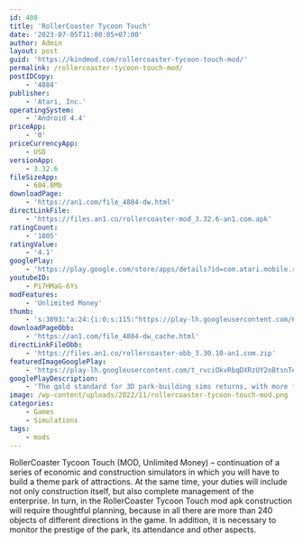```yaml
---
id: 408
title: 'RollerCoaster Tycoon Touch'
date: '2023-07-05T11:00:05+07:00'
author: Admin
layout: post
guid: 'https://kindmod.com/rollercoaster-tycoon-touch-mod/'
permalink: /rollercoaster-tycoon-touch-mod/
postIDCopy:
    - '4884'
publisher:
    - 'Atari, Inc.'
operatingSystem:
    - 'Android 4.4'
priceApp:
    - '0'
priceCurrencyApp:
    - USD
versionApp:
    - 3.32.6
fileSizeApp:
    - 604.8Mb
downloadPage:
    - 'https://an1.com/file_4884-dw.html'
directLinkFile:
    - 'https://files.an1.co/rollercoaster-mod_3.32.6-an1.com.apk'
ratingCount:
    - '1805'
ratingValue:
    - '4.1'
googlePlay:
    - 'https://play.google.com/store/apps/details?id=com.atari.mobile.rctempire'
youtubeID:
    - Pi7HMaG-6Ys
modFeatures:
    - 'Unlimited Money'
thumb:
    - 's:3093:"a:24:{i:0;s:115:"https://play-lh.googleusercontent.com/6ee_vXUt1WBUs4_g2nP29jNRT0yTB0YFx6VCNpSTquUc77PvbHV88NSqCVp-9Bo42m4=w526-h296";i:1;s:116:"https://play-lh.googleusercontent.com/Hs0tOCEiDe-kMzSqa7w1F0zZlcu6Ml-kpFzpYAa4JYb_12Xu82sv-QRaU046jd7uQBO4=w526-h296";i:2;s:115:"https://play-lh.googleusercontent.com/VbgZEh8dtyxebIyAexaQMd-tx7rzPb84qGnIALuThn8XYDyMbUZ0g5mpHj2SmXGoDqo=w526-h296";i:3;s:115:"https://play-lh.googleusercontent.com/kshFwJYYOUbth70bW2wzK73UjqiJNZnpxehhxVmJQvRBJlfcWTQPlwPcRwhhajexDBM=w526-h296";i:4;s:116:"https://play-lh.googleusercontent.com/cWb-6XQQPpKJHd5zovxml-BNJsEd3P0XsvPO1s9t8hDa9aMhYEWFwjyg1mh5n9keQYjK=w526-h296";i:5;s:114:"https://play-lh.googleusercontent.com/ltslhMM10qUQs3TG94S2h46d11xAi64IMaMxfeZnAFjqyFsFwdGprsB8NzgGN27hDQ=w526-h296";i:6;s:116:"https://play-lh.googleusercontent.com/utqjcWdf98JaScm3Q4Zv_BROO3CvVFK-KMZE4sI4Fphu0sd3fCS1wHU58fNV7vOpP5w0=w526-h296";i:7;s:115:"https://play-lh.googleusercontent.com/-LgHYLyXYpXiP2GU5qyJyFLZ_AqhYzzXg4bCNvEGNabUHTrHjGQn_ifuS-x8Z3Y3byg=w526-h296";i:8;s:116:"https://play-lh.googleusercontent.com/VZXW5o9cQWHlI9P8kgaSFIW29Mx8xJK8zcCWoCRMLNc1JK7mhbuBzFvCblAT592Wg4PJ=w526-h296";i:9;s:115:"https://play-lh.googleusercontent.com/OYR8a23IHm50VRWVW7uQM2pvzoR0PP9kAF5pXlB9EuChO8Eu23BfcjC3MoTBYAsHJgI=w526-h296";i:10;s:114:"https://play-lh.googleusercontent.com/f-eiPEraor--uJK_RKCp_BOvWM0jcPyUi5KOSzZhUjkMY9pxdW3Q-b9b7luhfQIvjw=w526-h296";i:11;s:115:"https://play-lh.googleusercontent.com/CeJ_12KlYGOqQ5F3cBRtjwotEDElrfg0LC3jRzySAEOYj1QgjWtCEEcjYL87VzkmXPE=w526-h296";i:12;s:115:"https://play-lh.googleusercontent.com/FYCBEqRMQHUXvqtyl3eKz4-KdHnk6c9nvHobLGT9KcWzEQycCQjbMVzOIyRvARKgijg=w526-h296";i:13;s:114:"https://play-lh.googleusercontent.com/C-O3qWA0OC7Ce3yumNVBn9j5y9pu3uRVhv0RpPpgB4M8-JvS9VBNntshB5KC-VSnIQ=w526-h296";i:14;s:115:"https://play-lh.googleusercontent.com/vpEqeLSn0q4Ha7bhS8Emaprz7lSWVzcmWYlWLF77aKiMso1FjMxuS2VKEa4E02AFBjo=w526-h296";i:15;s:114:"https://play-lh.googleusercontent.com/uCwJ3Mls-YH3v5BjQgEqhbAiTEKJ4tdE23bEP70uoKGeATpo_B2QP7aOM70vfaI5vA=w526-h296";i:16;s:116:"https://play-lh.googleusercontent.com/BLNjyjA5nSAUTMAsA8E5g5BmteZNIuSkWO5qiwQuoAuHG7j0r5Q680dxMCHEL1Z7iAh5=w526-h296";i:17;s:115:"https://play-lh.googleusercontent.com/cOvGqgOw2exKRCXkun8LenoA2jNuwt7Bh5Q0IJjpx3SH2QXHXUL6vG0Q0iq5njBbdl8=w526-h296";i:18;s:114:"https://play-lh.googleusercontent.com/6J5GCXcPA-IL4YGguOU9kxG-wpOqz6TXliKgWcH3myFY-i_VivoIlzCICeMKiqrjhg=w526-h296";i:19;s:115:"https://play-lh.googleusercontent.com/Epj2g_oLrfohX_9mnW-xOcOYLOW8o-jHfFUP2bo_X_yIVeFiOxsi74XgbsrPLKCRgrQ=w526-h296";i:20;s:115:"https://play-lh.googleusercontent.com/O-mQeD8bQwIah5fId9jwbbFFAJssyXpMttLEfqTV19dGIyTQb974S7sgS5sSChotUz0=w526-h296";i:21;s:114:"https://play-lh.googleusercontent.com/O2ELr7D6-yS-92mzBEqCPI7O4iFRYP3QE-M66OwQJXIgn9A4XyDeEPO6rOY_XXG-Sw=w526-h296";i:22;s:116:"https://play-lh.googleusercontent.com/Mhurc0fI82KriRT7-ijPwgNJ7XOv62_CTIzkhuA-VpiY5CGUs63kggisvkh1eoQmAhn5=w526-h296";i:23;s:115:"https://play-lh.googleusercontent.com/p2mxctMMVEfr4eFu9Zze4kNt7DWzoJFNGa1v_WclYzvkUSJOzoDThm2oAUkS9C5imhI=w526-h296";}";'
downloadPageObb:
    - 'https://an1.com/file_4884-dw_cache.html'
directLinkFileObb:
    - 'https://files.an1.co/rollercoaster-obb_3.30.10-an1.com.zip'
featuredImageGooglePlay:
    - 'https://play-lh.googleusercontent.com/t_rvciOkvRbqDXRzUY2oBtsnTeiwJsAPcu1sn3t1bt_hRzwlADpeXZhYxUp9rxIsY94'
googlePlayDescription:
    - 'The gold standard for 3D park-building sims returns, with more fun, challenges, and thrills than ever….A deep simulation game where you manage it all -- coasters, rides, shops, restaurants, bathrooms, janitors, ride engineers -- everything is up to you. Use the roller coaster builder to draw intense coasters, full of loops, rolls, twists, corkscrews, dips, dives, and more.🎡 Collect and customize hundreds of attractions.'
image: /wp-content/uploads/2022/11/rollercoaster-tycoon-touch-mod.png
categories:
    - Games
    - Simulations
tags:
    - mods
---
```


RollerCoaster Tycoon Touch (MOD, Unlimited Money) – continuation of a series of economic and construction simulators in which you will have to build a theme park of attractions. At the same time, your duties will include not only construction itself, but also complete management of the enterprise. In turn, in the RollerCoaster Tycoon Touch mod apk construction will require thoughtful planning, because in all there are more than 240 objects of different directions in the game. In addition, it is necessary to monitor the prestige of the park, its attendance and other aspects.